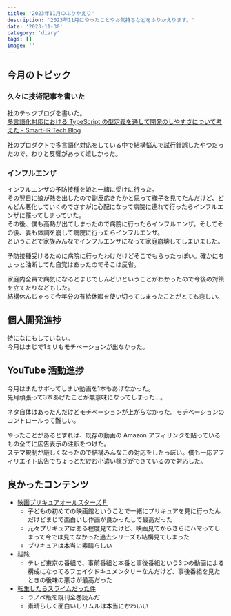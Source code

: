 ```yaml
---
title: '2023年11月のふりかえり'
description: '2023年11月にやったことやお気持ちなどをふりかえります。'
date: '2023-11-30'
category: 'diary'
tags: []
image: ''
---
```


## 今月のトピック

### 久々に技術記事を書いた

社のテックブログを書いた。  
 [多言語化対応における TypeScript の型定義を通して開発のしやすさについて考えた - SmartHR Tech Blog](https://tech.smarthr.jp/entry/2023/11/14/145748)

社のプロダクトで多言語化対応をしている中で結構悩んで試行錯誤したやつだったので、わりと反響があって嬉しかった。

### インフルエンザ

インフルエンザの予防接種を娘と一緒に受けに行った。  
その翌日に娘が熱を出したので副反応きたかと思って様子を見てたんだけど、どんどん悪化していくのでさすがに心配になって病院に連れて行ったらインフルエンザに罹ってしまっていた。  
その後、僕も高熱が出てしまったので病院に行ったらインフルエンザ。そしてその後、妻も体調を崩して病院に行ったらインフルエンザ。  
ということで家族みんなでインフルエンザになって家庭崩壊してしまいました。

予防接種受けるために病院に行ったわけだけどそこでもらったっぽい。確かにちょっと油断してた自覚はあったのでそこは反省。

家庭内全員で病気になるとまじでしんどいということがわかったので今後の対策を立てたりなどもした。  
結構休んじゃって今年分の有給休暇を使い切ってしまったことがとても悲しい。

## 個人開発進捗

特になにもしていない。  
今月はまじで1ミリもモチベーションが出なかった。

## YouTube 活動進捗

今月はまたサボってしまい動画を1本もあげなかった。  
先月頑張って3本あげたことが無意味になってしまった…。

ネタ自体はあったんだけどモチベーションが上がらなかった。モチベーションのコントロールって難しい。

やったことがあるとすれば、既存の動画の Amazon アフィリンクを貼っているもの全てに広告表示の注釈をつけた。  
ステマ規制が厳しくなったので結構みんなこの対応をしたっぽい。僕も一応アフィリエイト広告でちょっとだけお小遣い稼ぎができているので対応した。

## 良かったコンテンツ

- [映画プリキュアオールスターズＦ](https://2023allstars-f.precure-movie.com/)
  - 子どもの初めての映画館ということで一緒にプリキュアを見に行ったんだけどまじで面白いし作画が良かったしで最高だった
  - 元々プリキュアはある程度見てたけど、映画見てからさらにハマってしまって今では見てなかった過去シリーズも結構見てしまった
  - プリキュアは本当に素晴らしい
- [祓除](https://www.tv-tokyo.co.jp/futsujo/)
  - テレビ東京の番組で、事前番組と本番と事後番組という3つの動画による構成になってるフェイクドキュメンタリーなんだけど、事後番組を見たときの後味の悪さが最高だった
- [転生したらスライムだった件](https://www.ten-sura.com/)
  - ラノベ版を既刊全巻読んだ
  - 素晴らしく面白いしリムルは本当にかわいい
